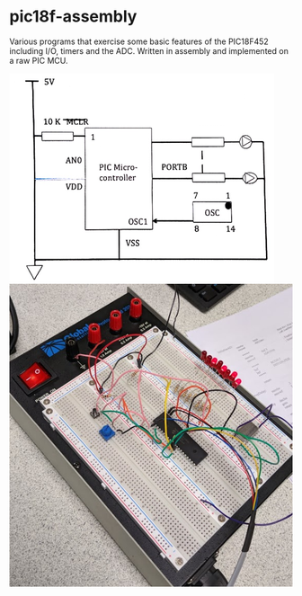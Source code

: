 # pic18f-assembly
Various programs that exercise some basic features of the PIC18F452 including I/O, timers and the ADC.
Written in assembly and implemented on a raw PIC MCU.

![Screenshot](img/pic-schematic.png) ![Screenshot](img/pic-circuit.png)  